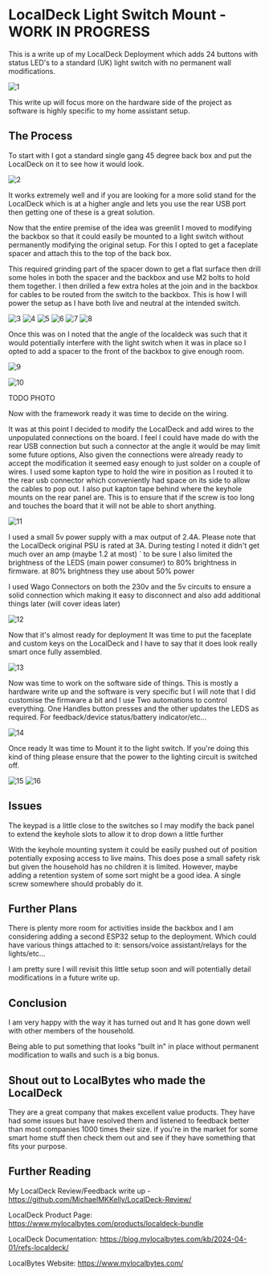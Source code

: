 # LocalDeck Light Switch Mount - WORK IN PROGRESS

This is a write up of my LocalDeck Deployment which adds 24 buttons with status LED's to a standard (UK) light switch with no permanent wall modifications.

![1](in-position-wide-angle.png)

This write up will focus more on the hardware side of the project as software is highly specific to my home assistant setup.

## The Process

To start with I got a standard single gang 45 degree back box and put the LocalDeck on it to see how it would look.

![2](localdeck-on-45-backbox.png)

It works extremely well and if you are looking for a more solid stand for the LocalDeck which is at a higher angle and lets you use the rear USB port then getting one of these is a great solution.

Now that the entire premise of the idea was greenlit I moved to modifying the backbox so that it could easily be mounted to a light switch without permanently modifying the original setup. For this I opted to get a faceplate spacer and attach this to the top of the back box.

This required grinding part of the spacer down to get a flat surface then drill some holes in both the spacer and the backbox and use M2 bolts to hold them together. I then drilled a few extra holes at the join and in the backbox for cables to be routed from the switch to the backbox. This is how I will power the setup as I have both live and neutral at the intended switch.

![3](backbox-spacer-prejoin.png)
![4](modified-spacer.png)
![5](drilled-backbox-with-spacer.png)
![6](bolted-backbox-and-spacer.png)
![7](backbox-spacer-cable-holes.png)
![8](backbox-space-joined.png)


Once this was on I noted that the angle of the localdeck was such that it would potentially interfere with the light switch when it was in place so I opted to add a spacer to the front of the backbox to give enough room.

![9](localdeck-on-joined-with-without-spacer.png)

![10](complete-frame.png)

TODO PHOTO

Now with the framework ready it was time to decide on the wiring.

It was at this point I decided to modify the LocalDeck and add wires to the unpopulated connections on the board. I feel I could have made do with the rear USB connection but such a connector at the angle it would be may limit some future options, Also given the connections were already ready to accept the modification it seemed easy enough to just solder on a couple of wires. I used some kapton type to hold the wire in position as I routed it to the rear usb connector which conveniently had space on its side to allow the cables to pop out. I also put kapton tape behind where the keyhole mounts on the rear panel are. This is to ensure that if the screw is too long and touches the board that it will not be able to short anything.

![11](modified-localdeck.png)

I used a small 5v power supply with a max output of 2.4A. Please note that the LocalDeck original PSU is rated at 3A. During testing I noted it didn't get much over an amp (maybe 1.2 at most) ` to be sure I also limited the brightness of the LEDS (main power consumer) to 80% brightness in firmware. at 80% brightness they use about 50% power

I used Wago Connectors on both the 230v and the 5v circuits to ensure a solid connection which making it easy to disconnect and also add additional things later (will cover ideas later)

![12](wiring-in-place.png)

Now that it's almost ready for deployment It was time to put the faceplate and custom keys on the LocalDeck and I have to say that it does look really smart once fully assembled.

![13](fully-built-localdeck-in-place.png)

Now was time to work on the software side of things. This is mostly a hardware write up and the software is very specific but I will note that I did customise the firmware a bit and I use Two automations to control everything. One Handles button presses and the other updates the LEDS as required. For feedback/device status/battery indicator/etc...

![14](fully-built-localdeck-in-place-with-leds.png)

Once ready It was time to Mount it to the light switch. If you're doing this kind of thing please ensure that the power to the lighting circuit is switched off.

![15](in-position-close-up.png)
![16](in-position-angle.png)

## Issues

The keypad is a little close to the switches so I may modify the back panel to extend the keyhole slots to allow it to drop down a little further

With the keyhole mounting system it could be easily pushed out of position potentially exposing access to live mains. This does pose a small safety risk but given the household has no children it is limited. However, maybe adding a retention system of some sort might be a good idea. A single screw somewhere should probably do it.

## Further Plans

There is plenty more room for activities inside the backbox and I am considering adding a second ESP32 setup to the deployment. Which could have various things attached to it: sensors/voice assistant/relays for the lights/etc...

I am pretty sure I will revisit this little setup soon and will potentially detail modifications in a future write up.

## Conclusion

I am very happy with the way it has turned out and It has gone down well with other members of the household.

Being able to put something that looks "built in" in place without permanent modification to walls and such is a big bonus.

## Shout out to LocalBytes who made the LocalDeck

They are a great company that makes excellent value products. They have had some issues but have resolved them and listened to feedback better than most companies 1000 times their size. if you're in the market for some smart home stuff then check them out and see if they have something that fits your purpose.

## Further Reading

My LocalDeck Review/Feedback write up - https://github.com/MichaelMKKelly/LocalDeck-Review/

LocalDeck Product Page: https://www.mylocalbytes.com/products/localdeck-bundle

LocalDeck Documentation: https://blog.mylocalbytes.com/kb/2024-04-01/refs-localdeck/

LocalBytes Website: https://www.mylocalbytes.com/
